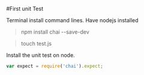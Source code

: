 #First unit Test

Terminal install command lines. Have nodejs installed
>npm install chai --save-dev

>touch test.js

Install the unit test on node.

```js
var expect = require('chai').expect;

